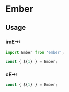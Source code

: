 # Ember

## Usage

### imE⇥

```js
import Ember from 'ember';

const { ${1} } = Ember;
```

### cE⇥

```js
const { ${1} } = Ember;
```
